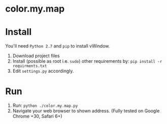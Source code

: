 color.my.map
============



Install
=======

You'll need `Python 2.7` and `pip` to install vWindow.

1. Download project files
2. Install (possible as root i.e. `sudo`) other requirements by: `pip install -r requirments.txt`
3. Edit `settings.py` accordingly.


Run
===

1. Run: `python ./color.my.map.py`
2. Navigate your web browser to shown address. (Fully tested on Google Chrome +30, Safari 6+)
